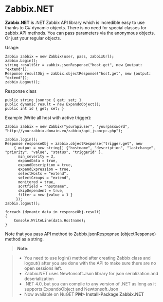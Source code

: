 Zabbix.NET
===================


**Zabbix.NET** is .NET Zabbix API library which is incredible easy to use thanks to C# dynamic objects. 
There is no need for special classes for zabbix API methods. You can pass parameters via the anonymous objects. Or just your regular objects.

Usage:
```
Zabbix zabbix = new Zabbix(user, pass, zabbixUrl);
zabbix.Login();
string resultStr = zabbix.jsonResponse("host.get", new {output: "extend"});
Response resultObj = zabbix.objectResponse("host.get", new {output: "extend"});
zabbix.Logout();
```

Response class
```
public string jsonrpc { get; set; }
public dynamic result = new ExpandoObject();
public int id { get; set; }
```



Example (Write all host with active trigger):
```
Zabbix zabbix = new Zabbix("yourapiuser", "yourpassword", "http://yourzabbix.domain.eu/zabbix/api_jsonrpc.php");

zabbix.login();
Response responseObj = zabbix.objectResponse("trigger.get", new
	{ output = new string[] {"hostname", "description", "lastchange", "priority", "value", "status", "triggerid" },
      min_severity = 3,
      expandData = true,
      expandDescription = true,
      expandExpression = true,
      selectHosts = "extend",
      selectGroups = "extend",
      monitored = true,
      sortfield = "hostname",
      skipDependent = true,
      filter = new {value = 1 }
     });
zabbix.logout();

foreach (dynamic data in responseObj.result)
{
	Console.WriteLine(data.Hostname);
}
```



Note that you pass API method to Zabbix.jsonRespopnse (objectResponse) method as a string.

> **Note:**

> - You need to use login() method after creating Zabbix class and logout() after you are done with the API to make sure there are no open sessions left. 
> - Zabbix.NET uses Newtonsoft.Json library for json serialization and deserialization
> - .NET 4.0, but you can compile to any version of .NET as long as it supports ExpandoObject and Newtonsoft.Json 
> - Now available on NuGET **PM> Install-Package Zabbix.NET**